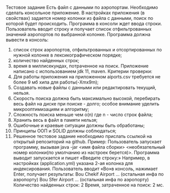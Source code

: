 Тестовое задание
Есть файл с данными по аэропортам. Необходимо сделать консольное приложение.
В настройках приложения (в свойствах) задается номер колонки из файла с данными, поиск
по которой будет происходить. Программа в консоли ждет ввода строки. Пользователь вводит
строку и получает список отфильтрованных значений аэропортов по выбранной колонке.
Программа должна вывести в консоль:
1. список строк аэропортов, отфильтрованных и отсортированных по нужной колонке в
лексикографическом порядке;
2. количество найденных строк;
3. время в миллисекундах, потраченное на поиск.
Приложение написано с использованием jdk 11, maven.
Критерии проверки:
1. Для работы приложения на приложенном aiports.csv требуется не более 9 мб хипа для
работы(-Xmx9m);
2. Создавать новые файлы с данными или редактировать текущий, нельзя.
3. Скорость поиска должна быть максимально высокой, перебирать весь файл на диске
при поиске - долго; особое внимание уделить микрооптимизациям и алгоритму;
4. Сложность поиска меньше чем o(n) где n - число строк файла;
5. Хранить весь в файл в памяти нельзя;
6. Ошибочные и краевые ситуации должны быть обработаны;
7. Принципы ООП и SOLID должны соблюдаться;
8. Решенное тестовое задание необходимо прислать ссылкой на открытый репозиторий
на github.
Пример:
Пользователь запускает программу, вызывая java -jar <имя файла сборки> <необязательный
номер колонки(по умолчанию из настроек берется)>. Программа выводит запускается и пишет
«Введите строку:»
Например, в настройках (application.yml) указана 2-ая колонка для индексирования.
Пользователь вводит «Bo»в консоль, нажимает Enter, получает результаты:
Bou Chekif Airport ... (остальная инфа по аэропорту) Bou Sfer Airport ... (остальная инфа по
аэропорту)
Количество найденных строк: 2 Время, затраченное на поиск: 2 мс.
